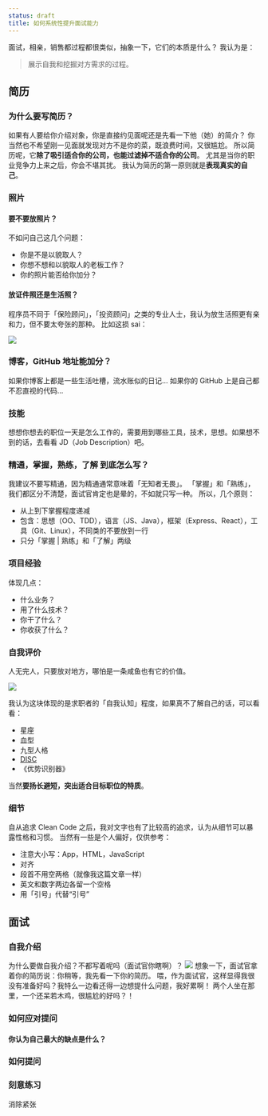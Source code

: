 ```yaml
---
status: draft
title: 如何系统性提升面试能力
---
```

面试，相亲，销售都过程都很类似，抽象一下，它们的本质是什么？
我认为是：
>展示自我和挖掘对方需求的过程。

## 简历
### 为什么要写简历？
如果有人要给你介绍对象，你是直接约见面呢还是先看一下他（她）的简介？
你当然也不希望刚一见面就发现对方不是你的菜，既浪费时间，又很尴尬。
所以简历呢，它**除了吸引适合你的公司，也能过滤掉不适合你的公司**。
尤其是当你的职业竞争力上来之后，你会不堪其扰。
我认为简历的第一原则就是**表现真实的自己**。

### 照片
#### 要不要放照片？
不如问自己这几个问题：
- 你是不是以貌取人？
- 你想不想和以貌取人的老板工作？
- 你的照片能否给你加分？
#### 放证件照还是生活照？
程序员不同于「保险顾问」，「投资顾问」之类的专业人士，我认为放生活照更有亲和力，但不要太夸张的那种。
比如这损 sai：

![](./_image/2016-09-09-11-14-55.jpg?r=41)

### 博客，GitHub 地址能加分？
如果你博客上都是一些生活吐槽，流水账似的日记...
如果你的 GitHub 上是自己都不忍直视的代码...

### 技能
想想你想去的职位一天是怎么工作的，需要用到哪些工具，技术，思想。如果想不到的话，去看看 JD（Job Description）吧。

### 精通，掌握，熟练，了解 到底怎么写？
我建议不要写精通，因为精通通常意味着「无知者无畏」。
「掌握」和「熟练」，我们都区分不清楚，面试官肯定也是晕的，不如就只写一种。
所以，几个原则：
- 从上到下掌握程度递减
- 包含：思想（OO、TDD），语言（JS、Java），框架（Express、React），工具（Git、Linux），不同类的不要放到一行
- 只分「掌握 | 熟练」和「了解」两级

### 项目经验
体现几点：
- 什么业务？
- 用了什么技术？
- 你干了什么？
- 你收获了什么？

### 自我评价
人无完人，只要放对地方，哪怕是一条咸鱼也有它的价值。

![](./_image/2016-09-09-11-31-35.jpg)

我认为这块体现的是求职者的「自我认知」程度，如果真不了解自己的话，可以看看：
- 星座
- 血型
- 九型人格
- [DISC](http://baike.baidu.com/link?url=WoefFPtwRyMJQU6fO3E4UVjXgPXh-1nub0oJkphYc0XxlcnKaoSYkuHILpLZIz3jhT3XQ_fiWrUwzqAnnmRoZK)
- 《优势识别器》

当然**要扬长避短，突出适合目标职位的特质**。

### 细节
自从追求 Clean Code 之后，我对文字也有了比较高的追求，认为从细节可以暴露性格和习惯。
当然有一些是个人偏好，仅供参考：
- 注意大小写：App，HTML，JavaScript
- 对齐
- 段首不用空两格（就像我这篇文章一样）
- 英文和数字两边各留一个空格
- 用「引号」代替“引号”

## 面试
### 自我介绍
为什么要做自我介绍？不都写着呢吗（面试官你瞎啊）？
![](./_image/2016-09-09-11-46-49.jpg)
想象一下，面试官拿着你的简历说：你稍等，我先看一下你的简历。
喂，作为面试官，这样显得我很没有准备好吗？我特么一边看还得一边想提什么问题，我好累啊！
两个人坐在那里，一个还呆若木鸡，很尴尬的好吗？！



### 如何应对提问
#### 你认为自己最大的缺点是什么？
### 如何提问
### 刻意练习
消除紧张

